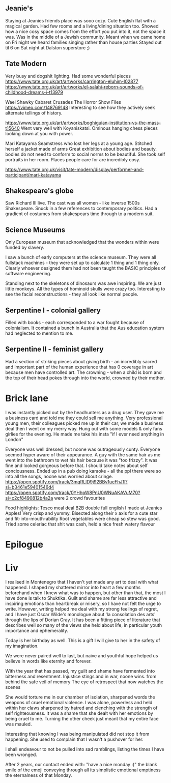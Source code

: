 ## Jeanie's

Staying at Jeanies friends place was sooo cozy. Cute English flat with a magical garden. Had few rooms and a living/dining situation too. Showed how a nice cosy space comes from the effort you put into it, not the space it was.
Was in the middle of a Jewish community. Meant when we came home on Fri night we heard families singing rather than house parties
Stayed out til 6 on Sat night at Dalston superstore ;)

## Tate Modern

Very busy and dogshit lighting.
Had some wonderful pieces
https://www.tate.org.uk/art/artworks/carrington-eluhim-l02877
https://www.tate.org.uk/art/artworks/el-salahi-reborn-sounds-of-childhood-dreams-i-t13979

Wael Shawky Cabaret Crusades The Horror Show Files
https://vimeo.com/148769148
Interesting to see how they actively seek alternate tellings of history.

https://www.tate.org.uk/art/artworks/boghiguian-institution-vs-the-mass-t15640
Went very well with Koyaniskatsi.
Ominous hanging chess pieces looking down at you with power.

Mari Katayama
Seamstress who lost her legs at a young age.
Stitched herself a jacket made of arms
Great exhibition about bodies and beauty.
bodies do not need to conform to social norms to be beautiful.
She took self portraits in her room.
Places people care for are incredibly cosy.

https://www.tate.org.uk/visit/tate-modern/display/performer-and-participant/mari-katayama

## Shakespeare's globe

Saw Richard III live. The cast was all women - like inverse 1500s Shakespeare.
Snuck in a few references to contemporary politics.
Had a gradient of costumes from shakespears time through to a modern suit.

## Science Museums

Only European museum that acknowledged that the wonders within were funded by slavery.

I saw a bunch of early computers at the science museum. They were all fullstack machines - they were set up to calculate 1 thing and 1 thing only. Clearly whoever designed them had not been taught the BASIC principles of software engineering.

Standing next to the skeletons of dinosaurs was awe inspiring. We are just little monkeys. All the types of hominoid skulls were crazy too. Interesting to see the facial reconstructions - they all look like normal people.

## Serpentine I - colonial gallery

Filled with books - each corresponded to a war fought because of colonialism. It contained a bunch in Australia that the Aus education system had neglected to mention to me.

## Serpentine II - feminist gallery

Had a section of striking pieces about giving birth - an incredibly sacred and important part of the human experience that has 0 coverage in art because men have controlled art.
The crowning - when a child is born and the top of their head pokes through into the world, crowned by their mother.

# Brick lane

I was instantly picked out by the headhunters as a drug user. They gave me a business card and told me they could sell me anything. Very professional young men, their colleagues picked me up in their car, we made a business deal then I went on my merry way. Hung out with some models & only fans girlies for the evening. He made me take his insta "if I ever need anything in London"

Everyone was well dressed, but noone was outrageously cunty.
Everyone seemed hyper aware of their appearance.
A guy with the same hair as me went into the bathroom to wet his hair because it was "too frizzy". It was fine and looked gorgeous before that. I should take notes about self conciousness.
Ended up in a pub doing karaoke - all the ppl there were so into all the songs, noone was worried about cringe.
https://open.spotify.com/track/3mqRLlD9j92BBv1ueFhJ1l?si=b3461e59401546d4
https://open.spotify.com/track/0YHhpW8PnU0WNuAKAVuM70?si=c2cf8490812b4a2a
were 2 crowd favourites

Food highlights:
Tesco meal deal
B2B double full english I made at Jeanies
Apples! Very crisp and yummy. Bisected along their x axis for a cute star and fit-into-mouth-ability
Root vegetables were cheap so stew was good. Tried some celeriac that shit was cash, held a nice fresh watery flavour

# Epilogue

# Liv

I realised in Montenegro that I haven't yet made any art to deal with what happened.
I shaped my shattered mirror into heart a few months beforehand when I knew what was to happen, but other than that, the most I have done is talk to Shuktika.
Guilt and shame are far less attractive and inspiring emotions than heartbreak or misery, so I have not felt the urge to write.
However, writing helped me deal with my strong feelings of regret, and I have just Oscar Wilde's monologue about 'la consolation des arts' through the lips of Dorian Gray.
It has been a fitting piece of literature that describes well so many of the views she held about life, in particular youth importance and ephemerality.

Today is her birthday as well. This is a gift I will give to her in the safety of my imagination.

We were never paired well to last, but naive and youthful hope helped us believe in words like eternity and forever.

With the year that has passed, my guilt and shame have fermented into bitterness and resentment. Injustice stings and in war, noone wins.
from behind the safe veil of memory
The eye of retrospect that now watches the scenes

She would torture me in our chamber of isolation, sharpened words the weapons of cruel emotional violence.
I was alone, powerless and held within her claws sharpened by hatred and clenching with the strength of self righteousness.
It was a shame that she dealt with her emotions by being cruel to me.
Turning the other cheek just meant that my entire face was mauled.

Interesting that knowing I was being manipulated did not stop it from happening.
She used to complain that I wasn't a pushover for her.

I shall endeavour to not be pulled into sad ramblings, listing the times I have been wronged.

After 2 years, our contact ended with: "have a nice monday :)" the blank smile of the emoji conveying through all its simplistic emotional emptiness the eternalness of that Monday.
